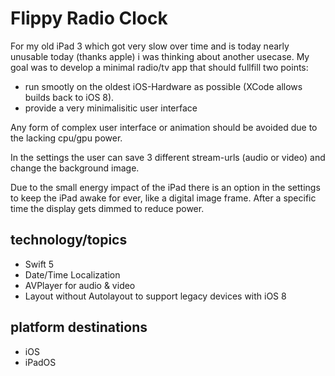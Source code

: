 # Flippy Radio Clock

For my old iPad 3 which got very slow over time and is today nearly unusable today (thanks apple) i was thinking about another usecase. My goal was to develop a minimal radio/tv app that should fullfill two points:

 - run smootly on the oldest iOS-Hardware as possible (XCode allows builds back to iOS 8).
 - provide a very minimalisitic user interface


Any form of complex user interface or animation should be avoided due to the lacking cpu/gpu power.

In the settings the user can save 3 different stream-urls (audio or video) and change the background image.


Due to the small energy impact of the iPad there is an option in the settings to keep the iPad awake for ever, like a digital image frame. After a specific time the display gets dimmed to reduce power. 

##  technology/topics

* Swift 5
* Date/Time Localization
* AVPlayer for audio & video
* Layout without Autolayout to support legacy devices with iOS 8


##  platform destinations

* iOS
* iPadOS
